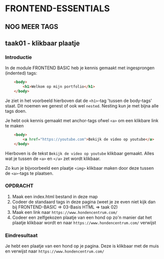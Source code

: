 # FRONTEND-ESSENTIALS

## NOG MEER TAGS

## taak01 - klikbaar plaatje

### Introductie

In de module FRONTEND BASIC heb je kennis gemaakt met ingesprongen (indented) tags:

```html
    <body>
        <h1>Welkom op mijn portfolio</h1>
    </body>
```

Je ziet in het voorbeeld hierboven dat de `<h1>`-tag 'tussen de body-tags' staat. Dit noemen we genest of ook wel `nested`. Nesting kun je met bijna alle tags doen.

Je hebt ook kennis gemaakt met anchor-tags ofwel `<a>` om een klikbare link te maken

```html
    <body>
        <a href="https://youtube.com">Bekijk de video op youtube</a>
    </body>
```

Hierboven is de tekst `Bekijk de video op youtube` klikbaar gemaakt. Alles wat je tussen de `<a>` en `</a>` zet wordt klikbaar.

 Zo kun je bijvoorbeeld een plaatje `<img>` klikbaar maken door deze tussen de `<a>`-tags te plaatsen.

### OPDRACHT

1. Maak een index.html bestand in deze map
2. Codeer de standaard tags in deze pagina (weet je ze even niet kijk dan bij FRONTEND-BASIC => 03-Basis HTML => taak 02)
3. Maak een link naar `https://www.hondencentrum.com/`
4. Codeer een zelfgekozen plaatje van een hond op zo'n manier dat het plaatje klikbaar wordt en naar `https://www.hondencentrum.com/` verwijst

### Eindresultaat

Je hebt een plaatje van een hond op je pagina. Deze is klikbaar met de muis en verwijst naar `https://www.hondencentrum.com/`

